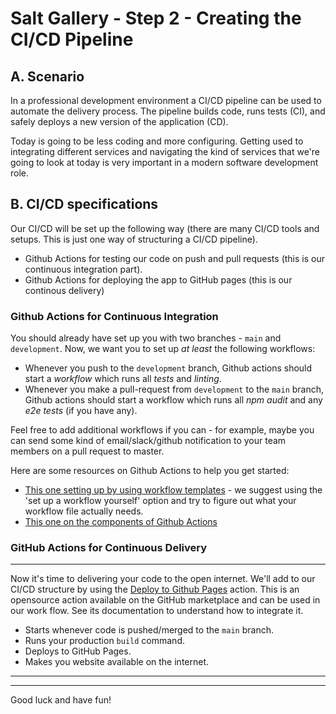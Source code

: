 # Salt Gallery - Step 2 - Creating the CI/CD Pipeline

## A. Scenario

In a professional development environment a CI/CD pipeline can be used to automate the delivery process. The pipeline builds code, runs tests (CI), and safely deploys a new version of the application (CD).

Today is going to be less coding and more configuring. Getting used to integrating different services and navigating the kind of services that we're going to look at today is very important in a modern software development role.

## B. CI/CD specifications

Our CI/CD will be set up the following way (there are many CI/CD tools and setups. This is just one way of structuring a CI/CD pipeline).

- Github Actions for testing our code on push and pull requests (this is our continuous integration part).
- Github Actions for deploying the app to GitHub pages (this is our continous delivery)

### Github Actions for Continuous Integration

You should already have set up you with two branches - `main` and `development`. Now, we want you to set up _at least_ the following workflows:

- Whenever you push to the `development` branch, Github actions should start a _workflow_ which runs all _tests_ and _linting_.
- Whenever you make a pull-request from `development` to the `main` branch, Github actions should start a workflow which runs all _npm audit_ and any _e2e tests_ (if you have any).

Feel free to add additional workflows if you can - for example, maybe you can send some kind of email/slack/github notification to your team members on a pull request to master.

Here are some resources on Github Actions to help you get started:

- [This one setting up by using workflow templates](https://docs.github.com/en/free-pro-team@latest/actions/guides/setting-up-continuous-integration-using-workflow-templates) - we suggest using the 'set up a workflow yourself' option and try to figure out what your workflow file actually needs.
- [This one on the components of Github Actions](https://docs.github.com/en/free-pro-team@latest/actions/learn-github-actions/introduction-to-github-actions#understanding-the-workflow-file)

### GitHub Actions for Continuous Delivery

---

Now it's time to delivering your code to the open internet. We'll add to our CI/CD structure by using the [Deploy to Github Pages](https://github.com/marketplace/actions/deploy-to-github-pages) action. This is an opensource action available on the GitHub marketplace and can be used in our work flow. See its documentation to understand how to integrate it.

- Starts whenever code is pushed/merged to the `main` branch.
- Runs your production `build` command.
- Deploys to GitHub Pages.
- Makes you website available on the internet.

---

---

Good luck and have fun!

